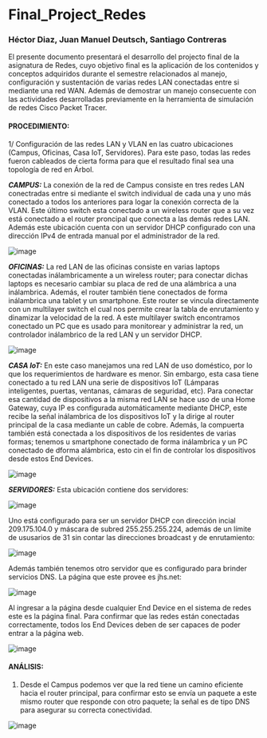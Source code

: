 # Final_Project_Redes 

### Héctor Diaz, Juan Manuel Deutsch, Santiago Contreras



El presente documento presentará el desarrollo del projecto final de la asignatura de Redes, cuyo objetivo final es la aplicación de los contenidos y conceptos adquiridos durante el semestre relacionados al manejo, configuración y sustentación de varias redes LAN conectadas entre si mediante una red WAN. Además de demostrar un manejo consecuente con las actividades desarrolladas previamente en la herramienta de simulación de redes Cisco Packet Tracer. 

#### PROCEDIMIENTO:

1/ Configuración de las redes LAN y VLAN en las cuatro ubicaciones (Campus, Oficinas, Casa IoT, Servidores). Para este paso, todas las redes fueron cableados de cierta forma para que el resultado final sea una topología de red en Árbol.

  ***CAMPUS:***
   La conexión de la red de Campus consiste en tres redes LAN conectradas entre si mediante el switch individual de cada una y uno más conectado a todos los anteriores para logar la conexión correcta de la VLAN. Este último switch esta conectado a un wireless router que a su vez está conectado a el router proncipal que conecta a las demás redes LAN. Además este ubicación cuenta con un servidor DHCP configurado con una dirección IPv4 de entrada manual por el administrador de la red.
  
  ![image](https://user-images.githubusercontent.com/89588991/198382024-5855f2d1-4639-4e83-b9fc-ad7202c5c5ec.png)
  
  ***OFICINAS:***
   La red LAN de las oficinas consiste en varias laptops conectadas inálambricamente a un wireless router; para conectar dichas laptops es necesario cambiar su placa de red de una alámbrica a una inálambrica. Además, el router también tiene conectados de forma inálambrica una tablet y un smartphone. Este router se vincula directamente con un multilayer switch el cual nos permite crear la tabla de enrutamiento y dinamizar la velocidad de la red. A este multilayer switch encontramos conectado un PC que es usado para monitorear y administrar la red, un controlador inálambrico de la red LAN y un servidor DHCP.
  
  ![image](https://user-images.githubusercontent.com/89588991/198383518-6e8b13bb-2185-4b65-bb64-db22a87ff685.png)
  
  ***CASA IoT:***
   En este caso manejamos una red LAN de uso doméstico, por lo que los requerimientos de hardware es menor. Sin embargo, esta casa tiene conectado a tu red LAN una serie de dispositivos IoT (Lámparas inteligentes, puertas, ventanas, cámaras de seguridad, etc). Para conectar esa cantidad de dispositivos a la misma red LAN se hace uso de una Home Gateway, cuya IP es configurada automáticamente mediante DHCP, este recibe la señal inálambrica de los dispositivos IoT y la dirige al router principal de la casa mediante un cable de cobre. Además, la compuerta también está conectada a los dispositivos de los residentes de varias formas; tenemos u smartphone conectado de forma inálambrica y un PC conectado de dforma alámbrica, esto cin el fin de controlar los dispositivos desde estos End Devices.
   
   ![image](https://user-images.githubusercontent.com/89588991/198388334-cc37dfff-c428-4ee4-91e0-091f6ab82bab.png)
  
  ***SERVIDORES:***
   Esta ubicación contiene dos servidores: 
   
   ![image](https://user-images.githubusercontent.com/89588991/198388801-9783d938-ebd2-49d1-ba24-148575a3501f.png)
   
   Uno está configurado para ser un servidor DHCP con dirección incial 209.175.104.0 y máscara de subred 255.255.255.224, además de un límite de ususarios de 31 sin contar las direcciones broadcast y de enrutamiento: 
   
   ![image](https://user-images.githubusercontent.com/89588991/198395367-d3313b73-6a00-4e2e-a625-1f76dc20202a.png)
 
 Además también tenemos otro servidor que es configurado para brinder servicios DNS. La página que este provee es jhs.net:
 
 ![image](https://user-images.githubusercontent.com/89588991/198395895-2fd1b791-5921-4c7b-8fad-09860213db98.png)

Al ingresar a la página desde cualquier End Device en el sistema de redes este es la página final. Para confirmar que las redes están conectadas correctamente, todos los End Devices deben de ser capaces de poder entrar a la página web.

![image](https://user-images.githubusercontent.com/89588991/198397590-fb6a437a-2576-4493-a460-d6ea5bb775d2.png)


#### ANÁLISIS:

1. Desde el Campus podemos ver que la red tiene un camino eficiente hacia el router principal, para confirmar esto se envía un paquete a este mismo router que responde con otro paquete; la señal es de tipo DNS para asegurar su correcta conectividad.

![image](https://user-images.githubusercontent.com/89588991/198400741-48f16590-818e-4ead-9699-9298eb80f332.png)










